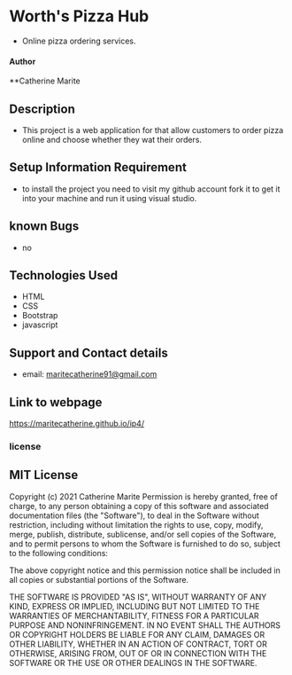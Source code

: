 # Worth's Pizza Hub
* Online pizza ordering services.
#### Author
**Catherine Marite
## Description
* This project is a web application for that allow customers to order pizza online and choose whether they wat their orders.
## Setup Information Requirement
* to install the project you need to visit my github account fork it to get it into your machine and run it using visual studio.
## known Bugs
 * no 
## Technologies Used
* HTML
* CSS
* Bootstrap
* javascript
## Support and Contact details
* email: maritecatherine91@gmail.com
## Link to webpage
 https://maritecatherine.github.io/ip4/
### license
MIT License
-----------

Copyright (c) 2021 Catherine Marite
Permission is hereby granted, free of charge, to any person
obtaining a copy of this software and associated documentation
files (the "Software"), to deal in the Software without
restriction, including without limitation the rights to use,
copy, modify, merge, publish, distribute, sublicense, and/or sell
copies of the Software, and to permit persons to whom the
Software is furnished to do so, subject to the following
conditions:

The above copyright notice and this permission notice shall be
included in all copies or substantial portions of the Software.

THE SOFTWARE IS PROVIDED "AS IS", WITHOUT WARRANTY OF ANY KIND,
EXPRESS OR IMPLIED, INCLUDING BUT NOT LIMITED TO THE WARRANTIES
OF MERCHANTABILITY, FITNESS FOR A PARTICULAR PURPOSE AND
NONINFRINGEMENT. IN NO EVENT SHALL THE AUTHORS OR COPYRIGHT
HOLDERS BE LIABLE FOR ANY CLAIM, DAMAGES OR OTHER LIABILITY,
WHETHER IN AN ACTION OF CONTRACT, TORT OR OTHERWISE, ARISING
FROM, OUT OF OR IN CONNECTION WITH THE SOFTWARE OR THE USE OR
OTHER DEALINGS IN THE SOFTWARE.
		

